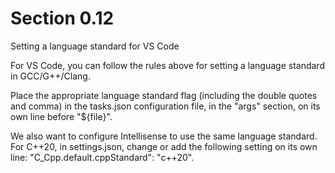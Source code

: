 # Section 0.12

Setting a language standard for VS Code

For VS Code, you can follow the rules above for setting a language standard in GCC/G++/Clang.

Place the appropriate language standard flag (including the double quotes and comma) in the tasks.json configuration file, in the "args" section, on its own line before "${file}".

We also want to configure Intellisense to use the same language standard. For C++20, in settings.json, change or add the following setting on its own line: "C_Cpp.default.cppStandard": "c++20".